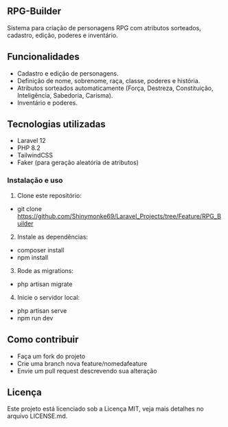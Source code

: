 ## RPG-Builder

Sistema para criação de personagens RPG com atributos sorteados, cadastro, edição, poderes e inventário.

## Funcionalidades

- Cadastro e edição de personagens.
- Definição de nome, sobrenome, raça, classe, poderes e história.
- Atributos sorteados automaticamente (Força, Destreza, Constituição, Inteligência, Sabedoria, Carisma).
- Inventário e poderes.

## Tecnologias utilizadas

- Laravel 12
- PHP 8.2
- TailwindCSS
- Faker (para geração aleatória de atributos)

### Instalação e uso

1. Clone este repositório:
- git clone https://github.com/Shinymonke69/Laravel_Projects/tree/Feature/RPG_Builder
2. Instale as dependências:
- composer install
- npm install
3. Rode as migrations:
- php artisan migrate
4. Inicie o servidor local:
- php artisan serve
- npm run dev

## Como contribuir

- Faça um fork do projeto
- Crie uma branch nova feature/nomedafeature
- Envie um pull request descrevendo sua alteração

## Licença

Este projeto está licenciado sob a Licença MIT, veja mais detalhes no arquivo LICENSE.md.